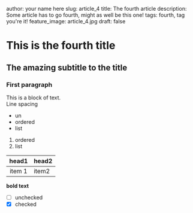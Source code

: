 author: your name here
slug: article_4
title: The fourth article
description: Some article has to go fourth, might as well be this one!
tags: fourth, tag you're it!
feature_image: article_4.jpg
draft: false

# This is the fourth title

## The amazing subtitle to the title

### First paragraph

This is a block of text.  
Line spacing

- un
- ordered
- list

1. ordered
2. list

head1 | head2
:---: | :---
item 1 | item2

**bold text**

- [ ] unchecked
- [x] checked

